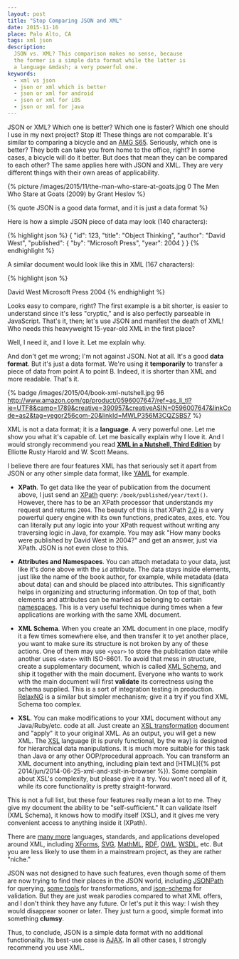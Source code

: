 ```yaml
---
layout: post
title: "Stop Comparing JSON and XML"
date: 2015-11-16
place: Palo Alto, CA
tags: xml json
description:
  JSON vs. XML? This comparison makes no sense, because
  the former is a simple data format while the latter is
  a language &mdash; a very powerful one.
keywords:
  - xml vs json
  - json or xml which is better
  - json or xml for android
  - json or xml for iOS
  - json or xml for java
---
```


JSON or XML? Which one is better? Which one is faster? Which
one should I use in my next project? Stop it! These things are not comparable.
It's similar to comparing a bicycle and an
[AMG S65](http://www.mbusa.com/mercedes/vehicles/model/class-S/model-S65V). Seriously,
which one is better? They both can take you from home to the office, right?
In some cases, a bicycle will do it better. But does that mean
they can be compared to each other? The same applies here with JSON and XML.
They are very different things with their own areas of applicability.

<!--more-->

{% picture /images/2015/11/the-man-who-stare-at-goats.jpg 0 The Men Who Stare at Goats (2009) by Grant Heslov %}

{% quote JSON is a good data format, and it is just a data format %}

Here is how a simple JSON piece of data may look
(140 characters):

{% highlight json %}
{
  "id": 123,
  "title": "Object Thinking",
  "author": "David West",
  "published": {
    "by": "Microsoft Press",
    "year": 2004
  }
}
{% endhighlight %}

A similar document would look like this in XML
(167 characters):

{% highlight json %}
<?xml version="1.0"?>
<book id="123">
  <title>Object Thinking</title>
  <author>David West</author>
  <published>
    <by>Microsoft Press</by>
    <year>2004</year>
  </published>
</book>
{% endhighlight %}

Looks easy to compare, right? The first example is a bit shorter,
is easier to understand since it's less "cryptic," and is also
perfectly parseable in JavaScript. That's it, then; let's use JSON
and manifest the death of XML! Who needs this heavyweight 15-year-old
XML in the first place?

Well, I need it, and I love it. Let me explain why.

And don't get me wrong; I'm not against JSON. Not at all.
It's a good **data format**. But it's just a data format.
We're using it **temporarily** to transfer a piece
of data from point A to point B. Indeed, it is shorter than XML and
more readable. That's it.

{% badge /images/2015/04/book-xml-nutshell.jpg 96 http://www.amazon.com/gp/product/0596007647/ref=as_li_tl?ie=UTF8&camp=1789&creative=390957&creativeASIN=0596007647&linkCode=as2&tag=yegor256com-20&linkId=MWLP356M3CQZSBS7 %}

XML is not a data format; it is a **language**. A very powerful one. Let me
show you what it's capable of. Let me basically explain why I love it. And I would
strongly recommend you read
[**XML in a Nutshell, Third Edition**](http://www.amazon.com/gp/product/0596007647/ref=as_li_tl?ie=UTF8&camp=1789&creative=390957&creativeASIN=0596007647&linkCode=as2&tag=yegor256com-20&linkId=MWLP356M3CQZSBS7)
by Elliotte Rusty Harold and W. Scott Means.

I believe there are four features XML has that seriously set it apart from
JSON or any other simple data format, like
[YAML](https://en.wikipedia.org/wiki/YAML) for example.

 * **XPath**.
  To get data like the year of publication from the document above, I just
  send an [XPath](http://www.w3.org/TR/xpath20/)
  query: `/book/published/year/text()`. However, there has to be
  an XPath processor that understands my request and returns `2004`.
  The beauty of this is that XPath [2.0](http://www.xml.com/pub/a/2002/03/20/xpath2.html)
  is a very powerful query engine
  with its own functions, predicates, axes, etc. You can literally put
  any logic into your XPath request without writing any traversing logic
  in Java, for example. You may ask "How many books were published by David West in 2004?"
  and get an answer, just via XPath. JSON is not even close to this.

 * **Attributes and Namespaces**.
  You can attach metadata to your data, just like it's done above
  with the `id` attribute. The data stays inside elements, just like the
  name of the book author, for example, while metadata (data about data)
  can and should be placed into attributes. This significantly helps in organizing
  and structuring information. On top of that, both elements and attributes
  can be marked as belonging to certain [namespaces](http://www.w3.org/TR/REC-xml-names/).
  This is a very useful technique during times
  when a few applications are working with the same XML document.

 * **XML Schema**.
  When you create an XML document in one place, modify it a few times somewhere
  else, and then transfer it to yet another place, you want to make sure its
  structure is not broken by any of these actions. One of them may
  use `<year>` to store the publication date while another uses
  `<date>` with ISO-8601. To avoid that mess in structure, create a supplementary
  document, which is called [XML Schema](http://www.w3.org/XML/Schema),
  and ship it together with the main document.
  Everyone who wants to work with the main document will first **validate**
  its correctness using the schema supplied. This is a sort of integration testing
  in production. [RelaxNG](http://relaxng.org/)
  is a similar but simpler mechanism; give it a try if you find XML Schema too complex.

 * **XSL**.
  You can make modifications to your XML document without any Java/Ruby/etc. code
  at all. Just create an
  [XSL transformation](http://www.w3.org/TR/xslt20/) document and "apply" it to your
  original XML. As an output, you will get a new XML. The
  [XSL](http://www.w3.org/Style/XSL/) language
  (it is purely functional, by the way) is designed for hierarchical data
  manipulations. It is much more suitable for this task than Java or any other
  OOP/procedural approach. You can transform an XML document into anything, including
  plain text and
  [HTML]({% pst 2014/jun/2014-06-25-xml-and-xslt-in-browser %}).
  Some complain about XSL's complexity, but please
  give it a try. You won't need all of it, while its core functionality is
  pretty straight-forward.

This is not a full list, but these four features really mean a lot to me.
They give my document the ability to be "self-sufficient." It can validate
itself (XML Schema), it knows how to modify itself (XSL), and
it gives me very convenient access to anything inside it (XPath).

There are [many more](http://users.jyu.fi/~airi/xmlfamily.html)
languages, standards, and applications developed around XML, including
[XForms](http://www.w3.org/MarkUp/Forms/),
[SVG](http://www.w3.org/Graphics/SVG/),
[MathML](http://www.w3.org/Math/),
[RDF](http://www.w3.org/RDF/),
[OWL](http://www.w3.org/2001/sw/wiki/OWL),
[WSDL](http://www.w3.org/TR/wsdl), etc.
But you are less likely to use them
in a mainstream project, as they are rather "niche."

JSON was not designed to have such features, even though some of them
are now trying to find their places in the JSON world, including
[JSONPath](http://goessner.net/articles/JsonPath/) for querying,
[some tools](http://stackoverflow.com/questions/1618038) for transformations, and
[json-schema](http://json-schema.org/) for validation. But they are just
weak parodies compared to what XML offers, and I don't think they have any future. Or
let's put it this way: I wish they would disappear sooner or later. They just
turn a good, simple format into something **clumsy**.

Thus, to conclude, JSON is a simple data format with no additional
functionality. Its best-use case is [AJAX](https://en.wikipedia.org/wiki/Ajax_%28programming%29).
In all other cases, I strongly recommend you use XML.
